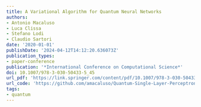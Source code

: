 ```yaml
---
title: A Variational Algorithm for Quantum Neural Networks
authors:
- Antonio Macaluso
- Luca Clissa
- Stefano Lodi
- Claudio Sartori
date: '2020-01-01'
publishDate: '2024-04-12T14:12:20.636073Z'
publication_types:
- paper-conference
publication: '*International Conference on Computational Science*'
doi: 10.1007/978-3-030-50433-5_45
url_pdf: 'https://link.springer.com/content/pdf/10.1007/978-3-030-50433-5_45.pdf?pdf=inline%20link'
url_code: 'https://github.com/amacaluso/Quantum-Single-Layer-Perceptron'
tags:
- quantum
---
```

